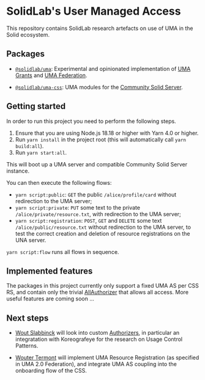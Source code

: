 
# SolidLab's User Managed Access 

This repository contains SolidLab research artefacts on use of UMA in the Solid ecosystem.


## Packages

- [`@solidlab/uma`](packages/uma): Experimental and opinionated implementation of [UMA Grants](https://docs.kantarainitiative.org/uma/wg/rec-oauth-uma-grant-2.0.html) and [UMA Federation](https://docs.kantarainitiative.org/uma/wg/rec-oauth-uma-federated-authz-2.0.html). 

- [`@solidlab/uma-css`](packages/css): UMA modules for the [Community Solid Server](https://github.com/CommunitySolidServer/CommunitySolidServer/). 


## Getting started

In order to run this project you need to perform the following steps. 

1. Ensure that you are using Node.js 18.18 or higher with Yarn 4.0 or higher.
1. Run `yarn install` in the project root (this will automatically call `yarn build:all`).
1. Run `yarn start:all`.

This will boot up a UMA server and compatible Community Solid Server instance. 

You can then execute the following flows:

- `yarn script:public`: `GET` the public `/alice/profile/card` without redirection to the UMA server;
- `yarn script:private`: `PUT` some text to the private `/alice/private/resource.txt`, with redirection to the UMA server;
- `yarn script:registration`: `POST`, `GET` and `DELETE` some text `/alice/public/resource.txt` without redirection to the UMA server, to test the correct creation and deletion of resource registrations on the UNA server.

`yarn script:flow` runs all flows in sequence.

## Implemented features

The packages in this project currently only support a fixed UMA AS per CSS RS, and contain only the trivial [AllAuthorizer](packages/uma/src/models/AllAuthorizer.ts) that allows all access. More useful features are coming soon ...


## Next steps

- [Wout Slabbinck](https://github.com/woutslabbinck) will look into custom [Authorizers](packages/uma/src/models/Authorizer.ts), in particular an integratation with Koreografeye for the research on Usage Control Patterns.

- [Wouter Termont](https://github.com/termontwouter) will implement UMA Resource Registration (as specified in UMA 2.0 Federation), and integrate UMA AS coupling into the onboarding flow of the CSS.
